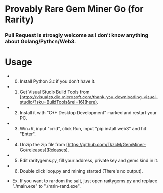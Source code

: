 # Provably Rare Gem Miner Go (for Rarity)

### Pull Request is strongly welcome as I don't know anything about Golang/Python/Web3.

# Usage
- 0. Install Python 3.x if you don't have it.
- 1. Get Visual Studio Build Tools from [https://visualstudio.microsoft.com/thank-you-downloading-visual-studio/?sku=BuildTools&rel=16](here).
- 2. Install it with "C++ Desktop Development" marked and restart your PC.
- 3. Win+R, input "cmd", click Run, input "pip install web3" and hit "Enter".
- 4. Unzip the zip file from [https://github.com/TkzcM/GemMiner-Go/releases](Releases).
- 5. Edit raritygems.py, fill your address, private key and gems kind in it.
- 6. Double click loop.py and mining started (There's no output).

- Ex. If you want to random the salt, just open raritygems.py and replace "./main.exe" to "./main-rand.exe".